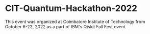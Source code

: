 # CIT-Quantum-Hackathon-2022
This event was organized at Coimbatore Institute of Technology from October 6-22, 2022 as a part of IBM's Qiskit Fall Fest event.
